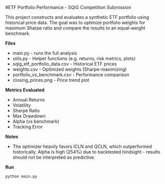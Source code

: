#ETF Portfolio Performance - SQIG Competition Submission 

This project constructs and evaluates a synthetic ETF portfolio using historical price data.
The goal was to optimize portfolio weights for maximum Sharpe ratio and compare the results to an equal-weight benchmark.

**Files**
- main.py - runs the full analysis
- utils.py - Helper functions (e.g. returns, risk metrics, plots)
- sqig_etf_portfolio_data.csv - Historical ETF prices
- weights.csv - Optimized weights (Sharpe-maximizing)
- portfolio_vs_benchmark.csv - Performance comparison
- closing_prices.png - Price trend plot

**Metrics Evaluated**

- Annual Returns
- Volatility
- Sharpe Ratio
- Max Drawdown
- Alpha (vs benchmark)
- Tracking Error

**Notes**
- The optimizer heavily favors ICLN and QCLN, which outperformed historically. Alpha is high (254%) due to backtested hindsight - results should not be interpreted as predictive.

**Run**
```bash
python main.py
